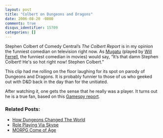 ```yaml
---
layout: post
title: "Colbert on Dungeons and Dragons"
date: 2006-08-20 -0800
comments: true
disqus_identifier: 15709
categories: []
---
```

Stephen Colbert of Comedy Central’s *The Colbert Report* is in my
opinion the funniest comedian on television right now. As
[Mugatu](http://www.imdb.com/title/tt0196229/ "IMDB page") (played by
[Will
Ferrell](http://www.imdb.com/name/nm0002071/ "Will Ferrell on IMDB"),
the funniest comedian in movies) would say, “It’s that damn Stephen
Colbert! He's so hot right now! Stephen Colbert.”

This clip had me rolling on the floor laughing for its spot on parody of
Dungeons and Dragons. It is probably funnier to those of us who geeked
out with D&D back in the day than for the unitiated.

After watching it, one gets the sense that he really was a player. It
turns out he is a true fan, based on this [Gamespy
report](http://pc.gamespy.com/pc/dungeons-dragons-online/537989p1.html).

### Related Posts:

-   [How Dungeons Changed The
    World](http://haacked.com/archive/2004/11/15/1614.aspx "Op-Ed in Boston Globe")
-   [Role Playing Via
    Skype](http://haacked.com/archive/2006/05/17/RolePlayingViaSkype.aspx "Skype Role Playing")
-   [MORPG Come of
    Age](http://haacked.com/archive/2005/03/16/2380.aspx "Wow on NPR")


